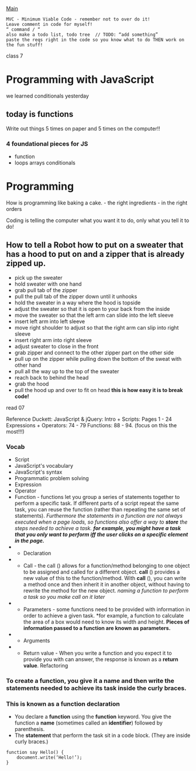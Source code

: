[Main](https://amberfalbo.github.io/learning-journal/)

```
MVC - Minimum Viable Code - remember not to over do it!
Leave comment in code for myself!
“ command / “  
also make a todo list, todo tree  // TODO: “add something”
paste the reqs right in the code so you know what to do THEN work on the fun stuff!
```


class 7

# Programming with JavaScript

we learned conditionals yesterday

## today is **functions**

Write out things 5 times on paper and 5 times on the computer!!

### 4 foundational pieces for JS
- function 
- loops
arrays
conditionals

# Programming 

How is programming like baking a cake.
	- the right ingredients
	- in the right orders

Coding is telling the computer what you want it to do, only what you tell it to do!

## How to tell a Robot how to put on a sweater that has a hood to put on and a zipper that is already zipped up.
- pick up the sweater
- hold sweater with one hand
- grab pull tab of the zipper
- pull the pull tab of the zipper down until it unhooks
- hold the sweater in a way where the hood is topside
- adjust the sweater so that it is open to your back from the inside 
- move the sweater so that the left arm can slide into the left sleeve 
- insert left arm into left sleeve 
- move right shoulder to adjust so that the right arm can slip into right sleeve
- insert right arm into right sleeve 
- adjust sweater to close in the front 
- grab zipper and connect to the other zipper part on the other side
- pull up on the zipper while pulling down the bottom of the sweat with other hand
- pull all the way up to the top of the sweater
- reach back to behind the head
- grab the hood
- pull the hood up and over to fit on head
**this is how easy it is to break code!**

read 07

Reference
Duckett: JavaScript & jQuery:
Intro + Scripts: Pages 1 - 24
Expressions + Operators: 74 - 79
Functions: 88 - 94. (focus on this the most!!!)


### Vocab
- Script
- JavaScript's vocabulary
- JavaScript's syntax
- Programmatic problem solving
- Expression
- Operator
- Function - functions let you group a series of statements together to perform a specific task. If different parts of a script repeat the same task, you can reuse the function (rather than repeating the same set of statements). *Furthermore the statements in a function are not always executed when a page loads, so functions also offer a way to  **store** the steps needed to achieve a task.* ***for example, you might have a task that you only want to perform iff the user clicks on a specific element in the page.***
- - Declaration
- - Call - the call () allows for a function/method belonging to one object to be assigned and called for a different object. **call** () provides a new value of this to the function/method. With **call** (), you can write a method once and then inherit it in another object, without having to rewrite the method for the new object. *naming a function to perform a task so you make call on it later* 
- - Parameters - some functions need to be provided with information in order to achieve a given task. *for example, a function to calculate the area of a box would need to know its width and height. **Pieces of information passed to a function are known as parameters.**
- - Arguments
- - Return value - When you write a function and you expect it to provide you with can answer, the response is known as a **return value**.
Refactoring

### To create a function, you give it a name and then write the statements needed to achieve its task inside the curly braces.
### This is known as a **function declaration**
- You declare a **function** using the **function** keyword.
You give the function a **name** (sometimes called an **identifier**) followed by parenthesis. 
- The **statement** that perform the task sit in a code block. (They are inside curly braces.)

```
function say Hello() {
	document.write(‘Hello!’);
}
```



